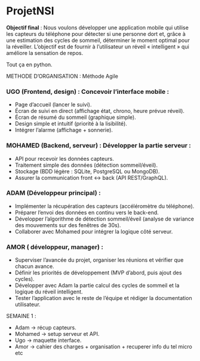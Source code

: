 # ProjetNSI

 
**Objectif final** : Nous voulons développer une application mobile qui utilise les capteurs du téléphone pour détecter si une personne dort et, grâce à une estimation des cycles de sommeil, déterminer le moment optimal pour la réveiller.
L’objectif est de fournir à l’utilisateur un réveil « intelligent » qui améliore la sensation de repos.

Tout ça en python.

METHODE D’ORGANISATION : Méthode Agile

### UGO (Frontend, design) : Concevoir l’interface mobile :
- Page d’accueil (lancer le suivi).
- Écran de suivi en direct (affichage état, chrono, heure prévue réveil).
- Écran de résumé du sommeil (graphique simple).
- Design simple et intuitif (priorité à la lisibilité).
- Intégrer l’alarme (affichage + sonnerie).

### MOHAMED (Backend, serveur) : Développer la partie serveur :
- API pour recevoir les données capteurs.
- Traitement simple des données (détection sommeil/éveil).
- Stockage (BDD légère : SQLite, PostgreSQL ou MongoDB).
- Assurer la communication front ↔ back (API REST/GraphQL).

### ADAM (Développeur principal) :
- Implémenter la récupération des capteurs (accéléromètre du téléphone).
- Préparer l’envoi des données en continu vers le back-end.
- Développer l’algorithme de détection sommeil/éveil (analyse de variance des mouvements sur des fenêtres de 30s).
- Collaborer avec Mohamed pour intégrer la logique côté serveur.

### AMOR ( développeur, manager) :
- Superviser l’avancée du projet, organiser les réunions et vérifier que chacun  avance.
- Définir les priorités de développement (MVP d’abord, puis ajout des cycles).
- Développer avec Adam la partie calcul des cycles de sommeil et la logique du réveil intelligent.
- Tester l’application avec le reste de l’équipe et rédiger la documentation utilisateur.



SEMAINE 1 :
- Adam → récup capteurs.
- Mohamed → setup serveur et API.
- Ugo → maquette interface.
- Amor → cahier des charges + organisation + recuperer info du tel micro etc






